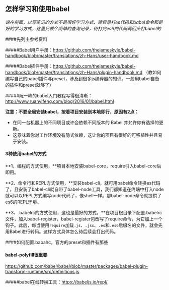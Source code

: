 ## 怎样学习和使用babel

*说在前面，以写笔记的方式不是很好学习方式，建目录打es代码和babel命令那是好的学习方式，这里只做个简单的查询记录，待打完es6的代码再回头打babel的*



####先列出参考资料

#####Babel用户手册：https://github.com/thejameskyle/babel-handbook/blob/master/translations/zh-Hans/user-handbook.md

#####Babel插件手册：https://github.com/thejameskyle/babel-handbook/blob/master/translations/zh-Hans/plugin-handbook.md （教如何编写自己的babel插件与preset，涉及到很多js编译器的知识。一般用babel自备的插件和preset就够了）

#####阮一峰的babel入门教程写得很清晰：http://www.ruanyifeng.com/blog/2016/01/babel.html



**注意：不要全局安装babel，按着项目安装到本地即行，原因有2点：**

* 在同一台机器上的不同项目或许会依赖不同版本的 Babel 并允许你有选择的更新。
* 这意味着你对工作环境没有隐式依赖，这让你的项目有很好的可移植性并且易于安装。



#### 3种使用babel的方式

**1、编程的方式使用，**项目本地安装babel-core，require引入babel-core后即用。

**2、命令行和REPL方式使用，**安装babel-cli，就可用babel命令转换es代码了，且安装了babel-cli就自带了babel-node工具，我们都知道在终端中打入node就可以以REPL方式编写node代码了，像shell一样。那babel-node命令就提供了es6的REPL环境。

**3、.babelrc的方式使用，这也是最好的方式，**在项目根目录下配置.babelrc文件，加入babel-register，babel-register包改写了require命令，为它加上一个钩子。此后，每当使用`require`加载`.js`、`.jsx`、`.es`和`.es6`后缀名的文件，就会先用Babel进行转码。这样方式具体怎么待后续会打出代码。



####如何配置.babalrc，官方的preset和插件有那些



#### babel-polyfill很重要

https://github.com/babel/babel/blob/master/packages/babel-plugin-transform-runtime/src/definitions.js



#####babel在线转换工具：https://babeljs.io/repl/

